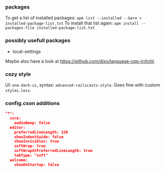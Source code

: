### packages
To get a list of installed packages: `apm list --installed --bare > installed-package-list.txt`
To install that list again: `apm install --packages-file installed-package-list.txt`

### possibly usefull packages
- local-settings

Maybe also have a look at https://github.com/dixx/language-cpp-irrlicht.

### cozy style
UI: `one-dark-ui`, syntax: `advanced-railscasts-style`. Goes fine with custom `styles.less`.

### config.cson additions
```json
"*":
  core:
    audioBeep: false
  editor:
    preferredLineLength: 120
    showIndentGuide: false
    showInvisibles: true
    softWrap: true
    softWrapAtPreferredLineLength: true
    tabType: "soft"
  welcome:
    showOnStartup: false
```
